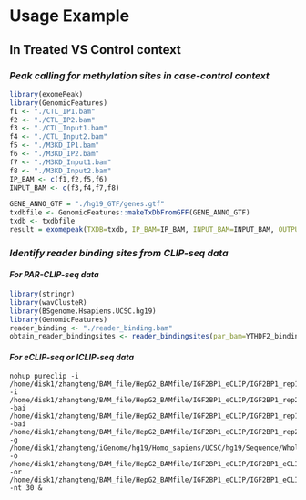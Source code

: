 # Usage Example
## In Treated VS Control context
### *Peak calling for methylation sites in case-control context*
```r
library(exomePeak)
library(GenomicFeatures)
f1 <- "./CTL_IP1.bam"
f2 <- "./CTL_IP2.bam"
f3 <- "./CTL_Input1.bam"
f4 <- "./CTL_Input2.bam"
f5 <- "./M3KD_IP1.bam"
f6 <- "./M3KD_IP2.bam"
f7 <- "./M3KD_Input1.bam"
f8 <- "./M3KD_Input2.bam"
IP_BAM <- c(f1,f2,f5,f6)
INPUT_BAM <- c(f3,f4,f7,f8)

GENE_ANNO_GTF = "./hg19_GTF/genes.gtf"
txdbfile <- GenomicFeatures::makeTxDbFromGFF(GENE_ANNO_GTF)
txdb <- txdbfile
result = exomepeak(TXDB=txdb, IP_BAM=IP_BAM, INPUT_BAM=INPUT_BAM, OUTPUT_DIR= "./exomePeak_calling/")
```
### *Identify reader binding sites from CLIP-seq data*
#### *For PAR-CLIP-seq data*
```r
library(stringr)
library(wavClusteR)
library(BSgenome.Hsapiens.UCSC.hg19)
library(GenomicFeatures)
reader_binding <- "./reader_binding.bam"
obtain_reader_bindingsites <- reader_bindingsites(par_bam=YTHDF2_binding,annotation_file=GENE_ANNO_GTF)
```
#### *For eCLIP-seq or ICLIP-seq data*
```shellscript
nohup pureclip -i /home/disk1/zhangteng/BAM_file/HepG2_BAMfile/IGF2BP1_eCLIP/IGF2BP1_rep1.bam -i /home/disk1/zhangteng/BAM_file/HepG2_BAMfile/IGF2BP1_eCLIP/IGF2BP1_rep2.bam -bai /home/disk1/zhangteng/BAM_file/HepG2_BAMfile/IGF2BP1_eCLIP/IGF2BP1_rep1.bam.bai -bai /home/disk1/zhangteng/BAM_file/HepG2_BAMfile/IGF2BP1_eCLIP/IGF2BP1_rep2.bam.bai  -g /home/disk1/zhangteng/iGenome/hg19/Homo_sapiens/UCSC/hg19/Sequence/WholeGenomeFasta/genome.fa -o /home/disk1/zhangteng/BAM_file/HepG2_BAMfile/IGF2BP1_eCLIP/IGF2BP1_eCLIP.bed -or /home/disk1/zhangteng/BAM_file/HepG2_BAMfile/IGF2BP1_eCLIP/IGF2BP1_eCLIPbindingregion.bed -nt 30 &
```
